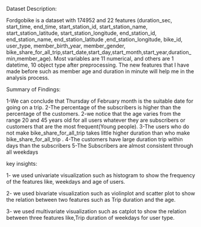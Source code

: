 
Dataset Description:

Fordgobike is a dataset with 174952 and 22 features (duration_sec, start_time, end_time, start_station_id, start_station_name, start_station_latitude, start_station_longitude, end_station_id, end_station_name, end_station_latitude ,end_station_longitude, bike_id, user_type, member_birth_year, member_gender, bike_share_for_all_trip,start_date,start_day,start_month,start_year,duration_min,member_age). Most variables are 11 numerical, and others are 1 datetime, 10 object type after preprocessing.
The new features that I have made before such as member age and duration in minute will help me in the analysis process.

Summary of Findings:

1-We can conclude that Thursday of February month is the suitable date for going on a trip.
2-The percentage of the subscribers is higher than the percentage of the customers.
2-we notice that the age varies from the range 20 and 45 years old for all users whatever they are subscribers or customers that are the most frequent(Young people).
3-The users who do not make bike_share_for_all_trip takes little higher duration than who make bike_share_for_all_trip .
4-The customers have large duration trip within days than the subscribers
5-The Subscribers are almost consistent through all weekdays

key insights:

1- we used univariate visualization such as histogram to show the frequency of the features like, weekdays and age of users.

2- we used bivariate visualization such as violinplot and scatter plot to show the relation between two features such as Trip duration and the age.

3- we used multivariate visualization such as catplot to show the relation between three features like,Trip duration of weekdays for user type.


